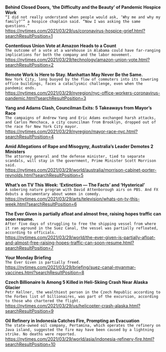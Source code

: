 **Behind Closed Doors, ‘the Difficulty and the Beauty’ of Pandemic Hospice Work**\
`“I did not really understand when people would ask, ‘Why me and why my family?’” a hospice chaplain said. “Now I was asking the same questions.”`\
https://nytimes.com/2021/03/29/us/coronavirus-hospice-grief.html?searchResultPosition=1

**Contentious Union Vote at Amazon Heads to a Count**\
`The outcome of a vote at a warehouse in Alabama could have far-ranging implications for both the company and the labor movement.`\
https://nytimes.com/2021/03/29/technology/amazon-union-vote.html?searchResultPosition=2

**Remote Work Is Here to Stay. Manhattan May Never Be the Same.**\
`New York City, long buoyed by the flow of commuters into its towering office buildings, faces a cataclysmic challenge, even when the pandemic ends.`\
https://nytimes.com/2021/03/29/nyregion/nyc-office-workers-coronavirus-pandemic.html?searchResultPosition=3

**Yang and Adams Clash, Councilman Exits: 5 Takeaways from Mayor’s Race**\
`The campaigns of Andrew Yang and Eric Adams exchanged harsh attacks, and Carlos Menchaca, a city councilman from Brooklyn, dropped out of the race for New York City mayor.`\
https://nytimes.com/2021/03/29/nyregion/mayor-race-nyc.html?searchResultPosition=4

**Amid Allegations of Rape and Misogyny, Australia’s Leader Demotes 2 Ministers**\
`The attorney general and the defense minister, tied to separate scandals, will stay in the government, Prime Minister Scott Morrison said.`\
https://nytimes.com/2021/03/29/world/australia/morrison-cabinet-porter-reynolds.html?searchResultPosition=5

**What’s on TV This Week: ‘Extinction — The Facts’ and ‘Hysterical’**\
`A sobering nature program with David Attenborough airs on PBS. And FX debuts a documentary about women in comedy.`\
https://nytimes.com/2021/03/29/arts/television/whats-on-tv-this-week.html?searchResultPosition=6

**The Ever Given is partially afloat and almost free, raising hopes traffic can soon resume.**\
`After five days of struggling to free the shipping vessel from where it ran aground in the Suez Canal, the vessel was partially refloated, according to officials.`\
https://nytimes.com/2021/03/29/world/the-ever-given-is-partially-afloat-and-almost-free-raising-hopes-traffic-can-soon-resume.html?searchResultPosition=7

**Your Monday Briefing**\
`The Ever Given is partially freed.`\
https://nytimes.com/2021/03/29/briefing/suez-canal-myanmar-vaccines.html?searchResultPosition=8

**Czech Billionaire Is Among 5 Killed in Heli-Skiing Crash Near Alaska Glacier**\
`Petr Kellner, the wealthiest person in the Czech Republic according to the Forbes list of billionaires, was part of the excursion, according to those who chartered the flight.`\
https://nytimes.com/2021/03/29/us/helicopter-crash-alaska.html?searchResultPosition=9

**Oil Refinery in Indonesia Catches Fire, Prompting an Evacuation**\
`The state-owned oil company, Pertamina, which operates the refinery on Java island, suggested the fire may have been caused by a lightning strike. No deaths were reported.`\
https://nytimes.com/2021/03/29/world/asia/indonesia-refinery-fire.html?searchResultPosition=10

